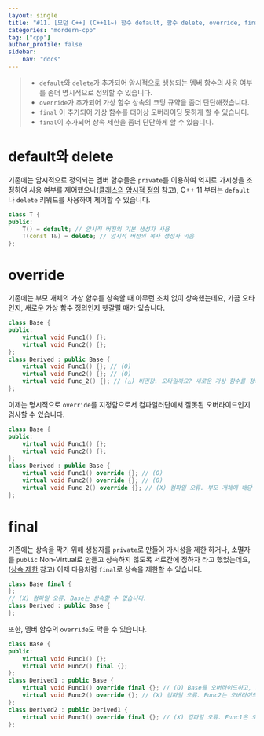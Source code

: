 ```yaml
---
layout: single
title: "#11. [모던 C++] (C++11~) 함수 default, 함수 delete, override, final"
categories: "mordern-cpp"
tag: ["cpp"]
author_profile: false
sidebar: 
    nav: "docs"
---
```


> * `default`와 `delete`가 추가되어 암시적으로 생성되는 멤버 함수의 사용 여부를 좀더 명시적으로 정의할 수 있습니다.
> * `override`가 추가되어 가상 함수 상속의 코딩 규약을 좀더 단단해졌습니다.
> * `final` 이 추가되어 가상 함수를 더이상 오버라이딩 못하게 할 수 있습니다.
> * `final`이 추가되어 상속 제한을 좀더 단단하게 할 수 있습니다.

# default와 delete

기존에는 암시적으로 정의되는 멤버 함수들은 `private`를 이용하여 억지로 가시성을 조정하여 사용 여부를 제어했으나([클래스의 암시적 정의](https://tango1202.github.io/classic-cpp-oop/classic-cpp-oop-implicit-definition/) 참고), C++ 11 부터는 `default`나 `delete` 키워드를 사용하여 제어할 수 있습니다.

```cpp
class T {
public:
    T() = default; // 암시적 버전의 기본 생성자 사용
    T(const T&) = delete; // 암시적 버전의 복사 생성자 막음    
};
```

# override

기존에는 부모 개체의 가상 함수를 상속할 때 아무런 조치 없이 상속했는데요, 가끔 오타인지, 새로운 가상 함수 정의인지 헷갈릴 때가 있습니다. 

```cpp
class Base {
public:
    virtual void Func1() {};
    virtual void Func2() {};
};
class Derived : public Base {
    virtual void Func1() {}; // (O)
    virtual void Func2() {}; // (O)
    virtual void Func_2() {}; // (△) 비권장. 오타일까요? 새로운 가상 함수를 정의한 것일까요?
};
```

이제는 명시적으로 `override`를 지정함으로서 컴파일러단에서 잘못된 오버라이드인지 검사할 수 있습니다.

```cpp
class Base {
public:
    virtual void Func1() {};
    virtual void Func2() {};
};
class Derived : public Base {
    virtual void Func1() override {}; // (O)
    virtual void Func2() override {}; // (O)
    virtual void Func_2() override {}; // (X) 컴파일 오류. 부모 개체에 해당 멤버 없음
};
```

# final

기존에는 상속을 막기 위해 생성자를 `private`로 만들어 가시성을 제한 하거나, 소멸자를 `public` Non-Virtual로 만들고 상속하지 않도록 서로간에 정하자 라고 했었는데요,([상속 제한](https://tango1202.github.io/classic-cpp-oop/classic-cpp-oop-inheritance/#%EC%83%81%EC%86%8D-%EC%A0%9C%ED%95%9C) 참고) 이제 다음처럼 `final`로 상속을 제한할 수 있습니다.

```cpp
class Base final {
};
// (X) 컴파일 오류. Base는 상속할 수 없습니다.
class Derived : public Base {
};
```

또한, 멤버 함수의 `override`도 막을 수 있습니다.

```cpp
class Base {
public:
    virtual void Func1() {};
    virtual void Func2() final {};
};
class Derived1 : public Base {
    virtual void Func1() override final {}; // (O) Base를 오버라이드하고, 자식 개체에서는 오버라이드 못하게 합니다.
    virtual void Func2() override {}; // (X) 컴파일 오류. Func2는 오버라이드 할 수 없습니다.
}; 
class Derived2 : public Derived1 {
    virtual void Func1() override final {}; // (X) 컴파일 오류. Func1은 오버라이드 할 수 없습니다.
}; 
```
